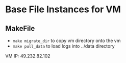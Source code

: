 # Base File Instances for VM
## MakeFile
- `make migrate_dir` to copy vm directory onto the vm
- `make pull_data` to load logs into ../data directory

VM IP: 49.232.82.102
